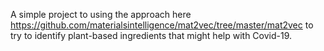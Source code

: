 A simple project to using the approach here https://github.com/materialsintelligence/mat2vec/tree/master/mat2vec to try to identify plant-based ingredients that might help with Covid-19.